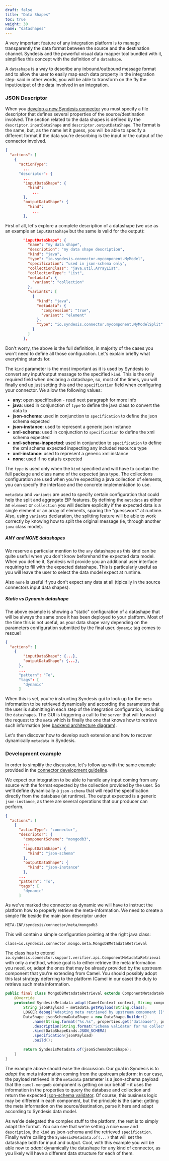 ```yaml
---
draft: false
title: "Data Shapes"
toc: true
weight: 30
name: "datashapes"
---
```


A very important feature of any integration platform is to manage transparently the data format between the source and the destination channel. Syndesis and the powerful visual data mapper tool bundled with it, simplifies this concept with the definition of a `datashape`.

A `datashape` is a way to describe any inbound/outbound message format and to allow the user to easily map each data property in the integration step: said in other words, you will be able to transform on the fly the input/output of the data involved in an integration.

### JSON Descriptor

When you [develop a new Syndesis connector](../connectors/) you must specify a file descriptor that defines several properties of the source/destination involved. The section related to the data shapes is defined by the `descriptor.inputDataShape` and `descriptor.outputDataShape`. The format is the same, but, as the name let it guess, you will be able to specify a different format if the data you're describing is the input or the output of the connector involved.

```json
{
  "actions": [
    {
      "actionType":
        ...
      "descriptor": {
        ...
        "inputDataShape": {
          "kind":
            ...
        },
        "outputDataShape": {
          "kind":
            ...
        },
```
First of all, let's explore a complete description of a datashape (we use as an example an `inputDataShape` but the same is valid for the output):

```json
        "inputDataShape": {
          "name": "my data shape",
          "description": "my data shape description",
          "kind": "java",
          "type": "io.syndesis.connector.mycomponent.MyModel",
          "specification": "used in json-schema only",
          "collectionClass": "java.util.ArrayList",
          "collectionType": "List",
          "metadata": {
            "variant": "collection"
          },
          "variants": [
            {
              "kind": "java",
              "metadata": {
                "compression": "true",
                "variant": "element"
              },
              "type": "io.syndesis.connector.mycomponent.MyModelSplit"
            }
          ]
        },
```

Don't worry, the above is the full definition, in majority of the cases you won't need to define all those configuration. Let's explain briefly what everything stands for.

The `kind` parameter is the most important as it is used by Syndesis to convert any input/output message to the specified `kind`. This is the only required field when declaring a datashape, so, most of the times, you will finally end up just setting this and the `specification` field when configuring your connector. We allow the following values:

* **any**: open specification - read next paragraph for more info
* **java**: used in conjunction of `type` to define the java class to convert the data to
* **json-schema**: used in conjunction to `specification` to define the json schema expected
* **json-instance**: used to represent a generic json instance
* **xml-schema**: used in conjunction to `specification` to define the xml schema expected
* **xml-schema-inspected**: used in conjunction to `specification` to define the xml schema expected inspecting any included resource type
* **xml-instance**: used to represent a generic xml instance
* **none**: used if no data is expected

The `type` is used only when the `kind` specified and will have to contain the full package and class name of the expected java type. The collections configuration are used when you're expecting a java collection of elements, you can specify the interface and the concrete implementation to use.

`metadata` and `variants` are used to specify certain configuration that could help the split and aggregate EIP features. By defining the `metadata` as either an `element` or `collection` you will declare explicitly if the expected data is a single element or an array of elements, sparing the "guesswork" at runtime. Also, using `variants` declaration, the splitting feature will be able to work correctly by knowing how to split the original message (ie, through another `java` class model).

##### ANY and NONE datashapes

We reserve a particular mention to the `any` datashape as this kind can be quite useful when you don't know beforehand the expected data model. When you define it, Syndesis will provide you an additional user interface requiring to fill with the expected datashape. This is particularly useful as you will leave the user to select the data model expect at runtime.

Also `none` is useful if you don't expect any data at all (tipically in the source connectors input data shapes).

##### Static vs Dynamic datashape

The above example is showing a "static" configuration of a datashape that will be always the same once it has been deployed to your platform. Most of the time this is not useful, as your data shape vary depending on the parameters configuration submitted by the final user. `dynamic` tag comes to rescue!

```json
{
  "actions": [
    {
        "inputDataShape": {...},
        "outputDataShape": {...},
      },
      ...
      "pattern": "To",
      "tags": [
        "dynamic"
      ]
```
When this is set, you're instructing Syndesis gui to look up for the `meta` information to be retrieved dynamically and according the parameters that the user is submitting in each step of the integration configuration, including the `datashape`s. The GUI is triggering a call to the `server` that will forward the request to the `meta` which is finally the one that knows how to retrieve such information (see [backend architecture diagram](../backend_architecture/)).

Let's then discover how to develop such extension and how to recover dynamically `metadata` in Syndesis.

### Development example

In order to simplify the discussion, let's follow up with the same example provided in the [connector development guideline](../connectors/).

We expect our integration to be able to handle any input coming from any source with the format expected by the collection provided by the user. So we'll define dynamically a `json-schema` that will read the specification directly from the database (at runtime). The output expected is a generic `json-instance`, as there are several operations that our producer can perform.

```json
{
  "actions": [
    {
      "actionType": "connector",
      "descriptor": {
        "componentScheme": "mongodb3",
        ...
        "inputDataShape": {
          "kind": "json-schema"
        },
        "outputDataShape": {
          "kind": "json-instance"
        },
      ...
      "pattern": "To",
      "tags": [
        "dynamic"
      ]
```

As we've marked the connector as dynamic we will have to instruct the platform how to properly retrieve the meta-information. We need to create a simple file beside the main json descriptor under

```
META-INF/syndesis/connector/meta/mongodb3
```

This will contain a simple configuration pointing at the right java class:

```
class=io.syndesis.connector.mongo.meta.MongoDBMetadataRetrieval
```

The class has to extend `io.syndesis.connector.support.verifier.api.ComponentMetadataRetrieval` with only a method, whose goal is to either retrieve the meta information you need, or, adapt the ones that may be already provided by the upstream component that you're extending from Camel. You should possibly adopt this last strategy deferring to the platform (Camel in our case) the duty to retrieve such meta information.

```java
public final class MongoDBMetadataRetrieval extends ComponentMetadataRetrieval {
    @Override
    protected SyndesisMetadata adapt(CamelContext context, String componentId, String actionId, Map<String, Object> properties, MetaDataExtension.MetaData metadata) {
        String jsonPayload = metadata.getPayload(String.class);
        LOGGER.debug("Adapting meta retrieved by upstream component {}", jsonPayload);
        DataShape jsonSchemaDataShape = new DataShape.Builder()
            .name(String.format("%s.%s", properties.get("database"), properties.get("collection")))
            .description(String.format("Schema validator for %s collection", properties.get("collection")))
            .kind(DataShapeKinds.JSON_SCHEMA)
            .specification(jsonPayload)
            .build();

        return SyndesisMetadata.of(jsonSchemaDataShape);
    }
}
```

The example above should ease the discussion. Our goal in Syndesis is to _adapt_ the meta information coming from the upstream platform: in our case, the payload retrieved in the `metadata` parameter is a json-schema payload that the `camel-mongodb` component is getting on our behalf - it uses the information in the properties to query the database and collection and return the expected [json-schema validator](https://docs.mongodb.com/manual/core/schema-validation/#json-schema). Of course, this business logic may be different in each component, but the principle is the same: getting the meta information on the source/destination, parse it here and adapt according to Syndesis data model.

As we'de delegated the complex stuff to the platform, the rest is to simply adapt the format. You can see that we're setting a nice `name` and `description`, the `kind` as json-schema and the retrieved `specification`. Finally we're calling the `SyndesisMetadata.of(...)` that will set the datashape both for input and output. Cool, with this example you will be able now to _adapt_ dynamically the datashape for any kind of connector, as you likely will have a different data structure for each of them.
